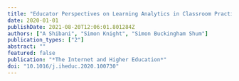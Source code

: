```yaml
---
title: "Educator Perspectives on Learning Analytics in Classroom Practice"
date: 2020-01-01
publishDate: 2021-08-20T12:06:01.801284Z
authors: ["A Shibani", "Simon Knight", "Simon Buckingham Shum"]
publication_types: ["2"]
abstract: ""
featured: false
publication: "*The Internet and Higher Education*"
doi: "10.1016/j.iheduc.2020.100730"
---
```


